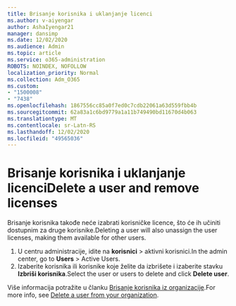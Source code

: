 ```yaml
---
title: Brisanje korisnika i uklanjanje licenci
ms.author: v-aiyengar
author: AshaIyengar21
manager: dansimp
ms.date: 12/02/2020
ms.audience: Admin
ms.topic: article
ms.service: o365-administration
ROBOTS: NOINDEX, NOFOLLOW
localization_priority: Normal
ms.collection: Adm_O365
ms.custom:
- "1500008"
- "7438"
ms.openlocfilehash: 1867556cc85a0f7ed0c7cdb22061a63d559fbb4b
ms.sourcegitcommit: 62a83a1c6bd9779a1a11b749490bd11670d4b063
ms.translationtype: MT
ms.contentlocale: sr-Latn-RS
ms.lasthandoff: 12/02/2020
ms.locfileid: "49565036"
---
```

# <a name="delete-a-user-and-remove-licenses"></a><span data-ttu-id="5d2fb-102">Brisanje korisnika i uklanjanje licenci</span><span class="sxs-lookup"><span data-stu-id="5d2fb-102">Delete a user and remove licenses</span></span>

<span data-ttu-id="5d2fb-103">Brisanje korisnika takođe neće izabrati korisničke licence, što će ih učiniti dostupnim za druge korisnike.</span><span class="sxs-lookup"><span data-stu-id="5d2fb-103">Deleting a user will also unassign the user licenses, making them available for other users.</span></span> 
1. <span data-ttu-id="5d2fb-104">U centru administracije, idite na **korisnici** > aktivni korisnici.</span><span class="sxs-lookup"><span data-stu-id="5d2fb-104">In the admin center, go to **Users** > Active Users.</span></span>
1. <span data-ttu-id="5d2fb-105">Izaberite korisnika ili korisnike koje želite da izbrišete i izaberite stavku **Izbriši korisnika**.</span><span class="sxs-lookup"><span data-stu-id="5d2fb-105">Select the user or users to delete and click **Delete user**.</span></span>

<span data-ttu-id="5d2fb-106">Više informacija potražite u članku [Brisanje korisnika iz organizacije](https://docs.microsoft.com/microsoft-365/admin/add-users/delete-a-user).</span><span class="sxs-lookup"><span data-stu-id="5d2fb-106">For more info, see [Delete a user from your organization](https://docs.microsoft.com/microsoft-365/admin/add-users/delete-a-user).</span></span> 
